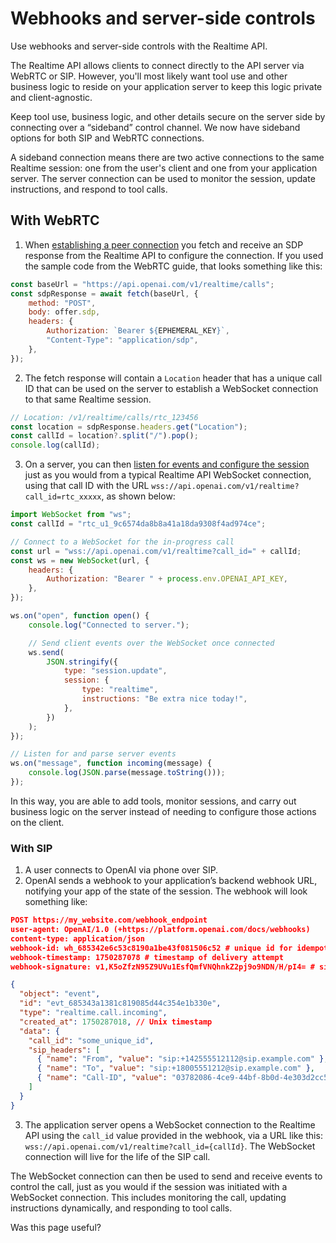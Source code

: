Webhooks and server-side controls
=================================

Use webhooks and server-side controls with the Realtime API.

The Realtime API allows clients to connect directly to the API server via WebRTC or SIP. However, you'll most likely want tool use and other business logic to reside on your application server to keep this logic private and client-agnostic.

Keep tool use, business logic, and other details secure on the server side by connecting over a “sideband” control channel. We now have sideband options for both SIP and WebRTC connections.

A sideband connection means there are two active connections to the same Realtime session: one from the user's client and one from your application server. The server connection can be used to monitor the session, update instructions, and respond to tool calls.

With WebRTC
-----------

1.  When [establishing a peer connection](/docs/guides/realtime-webrtc) you fetch and receive an SDP response from the Realtime API to configure the connection. If you used the sample code from the WebRTC guide, that looks something like this:

```javascript
const baseUrl = "https://api.openai.com/v1/realtime/calls";
const sdpResponse = await fetch(baseUrl, {
    method: "POST",
    body: offer.sdp,
    headers: {
        Authorization: `Bearer ${EPHEMERAL_KEY}`,
        "Content-Type": "application/sdp",
    },
});
```

2.  The fetch response will contain a `Location` header that has a unique call ID that can be used on the server to establish a WebSocket connection to that same Realtime session.

```javascript
// Location: /v1/realtime/calls/rtc_123456
const location = sdpResponse.headers.get("Location");
const callId = location?.split("/").pop();
console.log(callId);
```

3.  On a server, you can then [listen for events and configure the session](/docs/guides/realtime-conversations) just as you would from a typical Realtime API WebSocket connection, using that call ID with the URL `wss://api.openai.com/v1/realtime?call_id=rtc_xxxxx`, as shown below:

```javascript
import WebSocket from "ws";
const callId = "rtc_u1_9c6574da8b8a41a18da9308f4ad974ce";

// Connect to a WebSocket for the in-progress call
const url = "wss://api.openai.com/v1/realtime?call_id=" + callId;
const ws = new WebSocket(url, {
    headers: {
        Authorization: "Bearer " + process.env.OPENAI_API_KEY,
    },
});

ws.on("open", function open() {
    console.log("Connected to server.");

    // Send client events over the WebSocket once connected
    ws.send(
        JSON.stringify({
            type: "session.update",
            session: {
                type: "realtime",
                instructions: "Be extra nice today!",
            },
        })
    );
});

// Listen for and parse server events
ws.on("message", function incoming(message) {
    console.log(JSON.parse(message.toString()));
});
```

In this way, you are able to add tools, monitor sessions, and carry out business logic on the server instead of needing to configure those actions on the client.

### With SIP

1.  A user connects to OpenAI via phone over SIP.
2.  OpenAI sends a webhook to your application’s backend webhook URL, notifying your app of the state of the session. The webhook will look something like:

```json
POST https://my_website.com/webhook_endpoint
user-agent: OpenAI/1.0 (+https://platform.openai.com/docs/webhooks)
content-type: application/json
webhook-id: wh_685342e6c53c8190a1be43f081506c52 # unique id for idempotency
webhook-timestamp: 1750287078 # timestamp of delivery attempt
webhook-signature: v1,K5oZfzN95Z9UVu1EsfQmfVNQhnkZ2pj9o9NDN/H/pI4= # signature to verify authenticity from OpenAI

{
  "object": "event",
  "id": "evt_685343a1381c819085d44c354e1b330e",
  "type": "realtime.call.incoming",
  "created_at": 1750287018, // Unix timestamp
  "data": {
    "call_id": "some_unique_id",
    "sip_headers": [
      { "name": "From", "value": "sip:+142555512112@sip.example.com" },
      { "name": "To", "value": "sip:+18005551212@sip.example.com" },
      { "name": "Call-ID", "value": "03782086-4ce9-44bf-8b0d-4e303d2cc590"}
    ]
  }
}
```

3.  The application server opens a WebSocket connection to the Realtime API using the `call_id` value provided in the webhook, via a URL like this: `wss://api.openai.com/v1/realtime?call_id={callId}`. The WebSocket connection will live for the life of the SIP call.

The WebSocket connection can then be used to send and receive events to control the call, just as you would if the session was initiated with a WebSocket connection. This includes monitoring the call, updating instructions dynamically, and responding to tool calls.

Was this page useful?